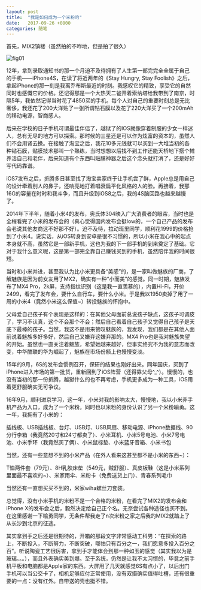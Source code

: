 ```yaml
---
layout: post
title:  "我是如何成为一个米粉的"
date:   2017-09-26 +0800
categories: 随笔
---
```


首先，MIX2镇楼（虽然拍的不咋地，但是拍了很久）

![fig01](https://forest-pic.oss-cn-beijing.aliyuncs.com/20200527103539.jpg)

12年，拿到录取通知书的那一个月迫不及待拥有了人生第一部完完全全属于自己的手机——iPhone4S，在读了将近两年的《Stay Hungry, Stay Foolish》之后，拿起iPhone的那一刻是我离乔布斯最近的时刻。我感叹它的精致，享受它的自然同时也感慨它的价格。还记得那是一个大热天二爸开着索纳塔给我带到了南京，时隔5年，我依然记得当时花了4850买的手机。每个人对自己的重要时刻总是无比奢侈，我还花了200大洋贴了一张所谓钻石膜以及花了220大洋买了一个200mAh的移动电源，智商感人。

后来在学校的日子手机可谓最佳伴侣了，越狱了的IOS就像穿着制服的少女一样迷人，总有无尽的地方可以探索。那时候的三星还是可以作为炫富的资本的，虽然人们不会用肾去换。在接触了淘宝之后，我花10多元钱就可以买到一大堆当初的各种钻石膜，贴膜技术那叫一个熟练，当时想想以后找不到工作还能天桥地下搭个摊养活自己和老伴，后来知道有个东西叫贴膜神器之后这个念头就打消了，还是好好写代码靠谱。

iOS7发布之后，折腾多日甚至找了淘宝卖家终于让手机尝了鲜，Apple总是用自己的设计牵着别人的鼻子，还响亮地打着唱衰扁平化风格的人的脸。再接着，我那16G的容量在时时和我斗争，而且升级到iOS8之后，我的4S脑回路也越来越慢了。

2014年下半年，随着小米4的发布，奥氏体304映入广大消费者的眼帘，当时也是全程看完了小米的发布会的（真心觉得国内发布会挺low的，一个自己产品的发布会老说其他友商这不好那不好）。迫不及待，拉动班里同学，顺利花1999的价格抢到了小米4。说实话，从iOS转身到安卓是很不习惯的，所以小米在我心中的起点本身就不高，虽然它是一部新手机，这也为我的下一部手机的到来奠定了基础。它对于我什么意义呢，这是第一部完全靠自己赚钱买到的手机，虽然陪伴我的时间很短。

当时和小米并进，甚至我认为比小米更具备“美感”的，是一家叫做魅族的厂商，了解魅族是因为前女友用了MX2，确实有一种“小而美”的感觉。同一时期，魅族发布了MX4 Pro，2k屏，支持指纹识别（这是我一直羡慕的），内置Hi-Fi，开价2499，看完了发布会，要什么自行车，要什么小米。于是我以1950卖掉了用了一周的小米4（竟然小米这么保值~）转投魅族的怀抱中。

父母爱自己孩子有个表现是这样的：在其他父母面前总说孩子缺点，这孩子可调皮了，学习不认真，这个不会那个不会；然后自己看着自己孩子又觉得自己孩子是天底下最棒的孩子。当然，我这不是用来赞叹魅族的，我发现，我们都是在其他人面前说着魅族多好多好，然后自己又嫌弃这嫌弃那的。MX4 Pro也是我对魅族失望的开始。虽然也一直关注着魅族，希望她越来越好，但事实终究不为我的意志而改变，中华酷联的华为崛起了，魅族在市场份额上也慢慢变淡。

15年的9月，6S的发布会惯例召开，保研的结果也刚好出来。同年国庆，买到了iPhone进入市场的第一批货，重新回到了iOS阵营（还得靠父母^_^）。慢慢的，也没有当初的那一份折腾，越狱什么的也不再考虑，手机更多成为一种工具，iOS用着更舒服确实无可争议。

16年9月，顺利进京学习，这一年，小米对我的影响太大，慢慢地，我以小米非手机产品为入口，成为了一个米粉。同时也以米粉的身份认识了另一个米粉喻勇。这一年，我拥有了小米的：

插线板、USB插线板、台灯、USB灯、USB风扇、移动电源、iPhone数据线、90分行李箱（我竟然20寸和24寸都卖了）、小米耳机、小米5号电池、小米7号电池、小米手环（我竟然买了俩）、小米鼠标垫、小米蓝牙音箱、小米书包

当然，还有一些意想不到的小米产品（在外人看来这甚至都不是小米的东西~）：

T恤两件套（79元）、8H乳胶床垫（549元，贼舒服）、真皮板鞋（这是小米系列里面最不喜欢的~）、米家雨伞、米粉卡（免费送货上门）、青春系列毛巾

当然还有一直想买买不到的，米家wiha螺丝刀套装。

总觉得，没有小米手机的米粉不是一个合格的米粉，在看完了MIX2的发布会和iPhone X的发布会之后，毅然决定给自己正个名。无奈尝试各种途径也买不到。在这里感谢一下喻勇同学，无条件帮我走了n次米粉之家之后我的MIX2就踏上了从长沙到北京的征途。

其实拿到手之后还是很期待的，开箱的那段文字非常感动工科男：“在探索的路上，不断投入，不断努力，不断突破，哪怕只有百分之一，我们愿意多投入百分之百”。听说陶瓷工艺很厉害，拿到手才能体会到那一种如玉的感觉（其实我以为是玻璃。。。），而且外表确实美到爆。至于系统，仍然是让我不太习惯的，毕竟之前手机平板和电脑都是Apple家的东西。大屏用了几天就感觉6S有点小了，以后出门手机可以当公交卡了，相机足够应付正常使用，没有双摄确实值得吐槽，还有很重要的一点：没有红外。自带送的壳也挺不错。